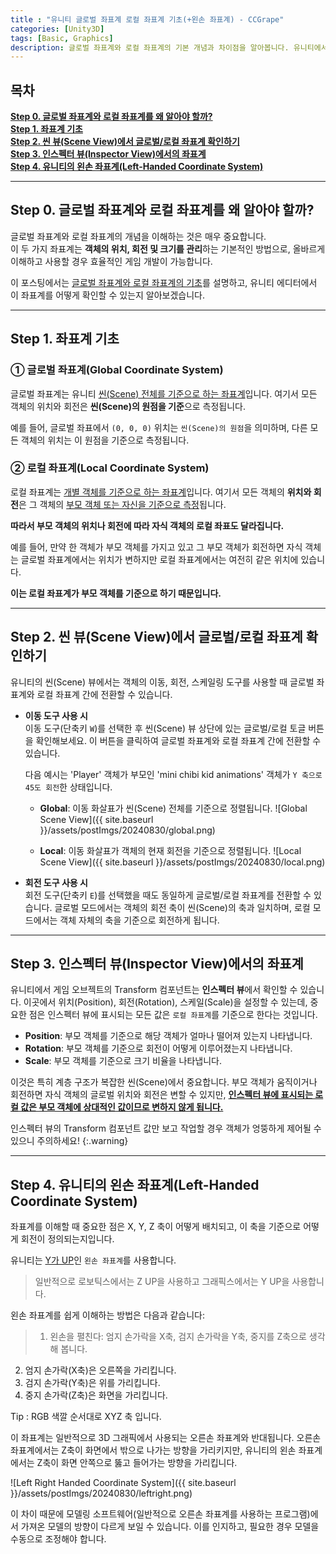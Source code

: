 ```yaml
---
title : "유니티 글로벌 좌표계 로컬 좌표계 기초(+왼손 좌표계) - CCGrape"
categories: [Unity3D]
tags: [Basic, Graphics]
description: 글로벌 좌표계와 로컬 좌표계의 기본 개념과 차이점을 알아봅니다. 유니티에서 활용되는 왼손 좌표계도 알아봅니다.
---
```


## 목차
**[Step 0. 글로벌 좌표계와 로컬 좌표계를 왜 알아야 할까?](#step-0-글로벌-좌표계와-로컬-좌표계를-왜-알아야-할까)**<br/>
**[Step 1. 좌표계 기초](#step-1-좌표계-기초)**<br/>
**[Step 2. 씬 뷰(Scene View)에서 글로벌/로컬 좌표계 확인하기](#step-2-씬-뷰scene-view에서-글로벌로컬-좌표계-확인하기)**<br/>
**[Step 3. 인스펙터 뷰(Inspector View)에서의 좌표계](#step-3-인스펙터-뷰inspector-view에서의-좌표계)**<br/>
**[Step 4. 유니티의 왼손 좌표계(Left-Handed Coordinate System)](#step-4-유니티의-왼손-좌표계left-handed-coordinate-system)**<br/>

---
## Step 0. 글로벌 좌표계와 로컬 좌표계를 왜 알아야 할까?
글로벌 좌표계와 로컬 좌표계의 개념을 이해하는 것은 매우 중요합니다.     
이 두 가지 좌표계는 **객체의 위치, 회전 및 크기를 관리**하는 기본적인 방법으로, 올바르게 이해하고 사용할 경우 효율적인 게임 개발이 가능합니다. 

이 포스팅에서는 <u>글로벌 좌표계와 로컬 좌표계의 기초</u>를 설명하고, 유니티 에디터에서 이 좌표계를 어떻게 확인할 수 있는지 알아보겠습니다.

---
## Step 1. 좌표계 기초

### ① 글로벌 좌표계(Global Coordinate System)
글로벌 좌표계는 유니티 <u>씬(Scene) 전체를 기준으로 하는 좌표계</u>입니다. 
여기서 모든 객체의 위치와 회전은 **씬(Scene)의 원점을 기준**으로 측정됩니다. 

예를 들어, 글로벌 좌표에서 `(0, 0, 0)` 위치는 `씬(Scene)의 원점`을 의미하며, 다른 모든 객체의 위치는 이 원점을 기준으로 측정됩니다. 

### ② 로컬 좌표계(Local Coordinate System)
로컬 좌표계는 <u>개별 객체를 기준으로 하는 좌표계</u>입니다. 
여기서 모든 객체의 **위치와 회전**은 그 객체의 <u>부모 객체 또는 자신을 기준으로 측정</u>됩니다.        

**따라서 부모 객체의 위치나 회전에 따라 자식 객체의 로컬 좌표도 달라집니다.**

예를 들어, 만약 한 객체가 부모 객체를 가지고 있고 그 부모 객체가 회전하면 자식 객체는 글로벌 좌표계에서는 위치가 변하지만 로컬 좌표계에서는 여전히 같은 위치에 있습니다.    

**이는 로컬 좌표계가 부모 객체를 기준으로 하기 때문입니다.**

---
## Step 2. 씬 뷰(Scene View)에서 글로벌/로컬 좌표계 확인하기
유니티의 씬(Scene) 뷰에서는 객체의 이동, 회전, 스케일링 도구를 사용할 때 글로벌 좌표계와 로컬 좌표계 간에 전환할 수 있습니다. 

- **이동 도구 사용 시**  
   이동 도구(단축키 `W`)를 선택한 후 씬(Scene) 뷰 상단에 있는 글로벌/로컬 토글 버튼을 확인해보세요. 
   이 버튼을 클릭하여 글로벌 좌표계와 로컬 좌표계 간에 전환할 수 있습니다. 

   다음 예시는 'Player' 객체가 부모인 'mini chibi kid animations' 객체가 `Y 축으로 45도 회전`한 상태입니다.
   
   - **Global**: 이동 화살표가 씬(Scene) 전체를 기준으로 정렬됩니다.
   ![Global Scene View]({{ site.baseurl }}/assets/postImgs/20240830/global.png)

   - **Local**: 이동 화살표가 객체의 현재 회전을 기준으로 정렬됩니다.
   ![Local Scene View]({{ site.baseurl }}/assets/postImgs/20240830/local.png)
   
- **회전 도구 사용 시**  
   회전 도구(단축키 `E`)를 선택했을 때도 동일하게 글로벌/로컬 좌표계를 전환할 수 있습니다. 
   글로벌 모드에서는 객체의 회전 축이 씬(Scene)의 축과 일치하며, 로컬 모드에서는 객체 자체의 축을 기준으로 회전하게 됩니다.

---
## Step 3. 인스펙터 뷰(Inspector View)에서의 좌표계
유니티에서 게임 오브젝트의 Transform 컴포넌트는 **인스펙터 뷰**에서 확인할 수 있습니다. 
이곳에서 위치(Position), 회전(Rotation), 스케일(Scale)을 설정할 수 있는데, 중요한 점은 인스펙터 뷰에 표시되는 모든 값은 `로컬 좌표계`를 기준으로 한다는 것입니다. 

- **Position**: 부모 객체를 기준으로 해당 객체가 얼마나 떨어져 있는지 나타냅니다.
- **Rotation**: 부모 객체를 기준으로 회전이 어떻게 이루어졌는지 나타냅니다.
- **Scale**: 부모 객체를 기준으로 크기 비율을 나타냅니다.

이것은 특히 계층 구조가 복잡한 씬(Scene)에서 중요합니다. 
부모 객체가 움직이거나 회전하면 자식 객체의 글로벌 위치와 회전은 변할 수 있지만, **<u>인스펙터 뷰에 표시되는 로컬 값은 부모 객체에 상대적인 값이므로 변하지 않게 됩니다.</u>**

인스펙터 뷰의 Transform 컴포넌트 값만 보고 작업할 경우 객체가 엉뚱하게 제어될 수 있으니 주의하세요!
{:.warning}

---
## Step 4. 유니티의 왼손 좌표계(Left-Handed Coordinate System) 
좌표계를 이해할 때 중요한 점은 X, Y, Z 축이 어떻게 배치되고, 이 축을 기준으로 어떻게 회전이 정의되는지입니다.

유니티는 <u>Y가 UP</u>인 `왼손 좌표계`를 사용합니다. 

> 일반적으로 로보틱스에서는 Z UP을 사용하고 그래픽스에서는 Y UP을 사용합니다.

왼손 좌표계를 쉽게 이해하는 방법은 다음과 같습니다:

> 1. 왼손을 펼친다: 엄지 손가락을 X축, 검지 손가락을 Y축, 중지를 Z축으로 생각해 봅니다.
2. 엄지 손가락(X축)은 오른쪽을 가리킵니다.
3. 검지 손가락(Y축)은 위를 가리킵니다.
4. 중지 손가락(Z축)은 화면을 가리킵니다.     

Tip : RGB 색깔 순서대로 XYZ 축 입니다.


이 좌표계는 일반적으로 3D 그래픽에서 사용되는 오른손 좌표계와 반대됩니다. 
오른손 좌표계에서는 Z축이 화면에서 밖으로 나가는 방향을 가리키지만, 유니티의 왼손 좌표계에서는 Z축이 화면 안쪽으로 뚫고 들어가는 방향을 가리킵니다.

![Left Right Handed Coordinate System]({{ site.baseurl }}/assets/postImgs/20240830/leftright.png)

이 차이 때문에 모델링 소프트웨어(일반적으로 오른손 좌표계를 사용하는 프로그램)에서 가져온 모델의 방향이 다르게 보일 수 있습니다. 이를 인지하고, 필요한 경우 모델을 수동으로 조정해야 합니다.